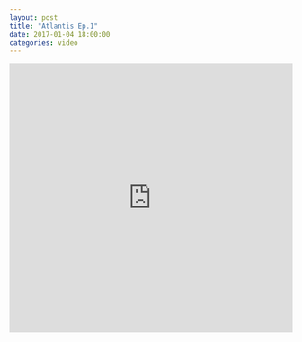 ```yaml
---
layout: post		
title: "Atlantis Ep.1"		
date: 2017-01-04 18:00:00		
categories: video
---
```

<iframe src="https://player.vimeo.com/video/198160223" width="100%" height="480" frameborder="0" webkitallowfullscreen mozallowfullscreen allowfullscreen></iframe>
